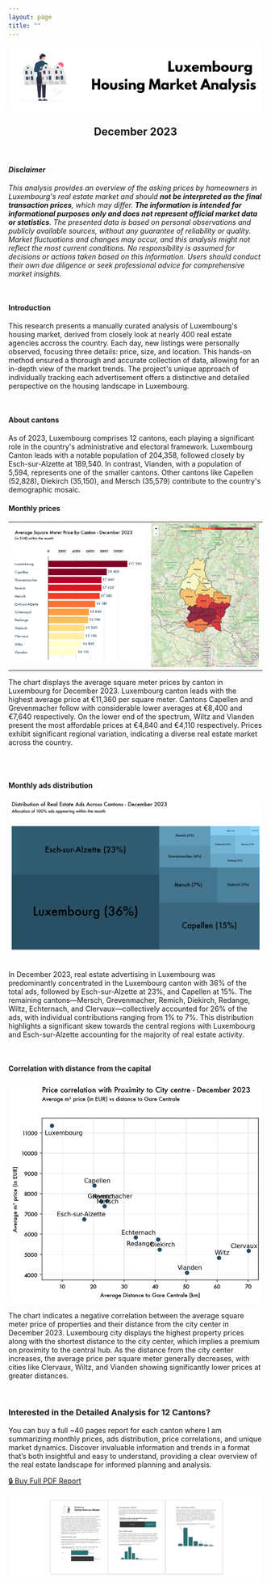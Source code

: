 ```yaml
---
layout: page
title: ""
---
```


<center><div>
<img src="generated_charts/support_images/support_title.png" class="responsive-image"/>
</div></center>

## <center> December 2023</center>

<br>

#### <i> <strong> Disclaimer </strong> </i>

<i> This analysis provides an overview of the asking prices by homeowners in Luxembourg's real estate market and should <strong>not be interpreted as the final transaction prices</strong>, which may differ. <strong>The information is intended for informational purposes only and does not represent official market data or statistics</strong>. The presented data is based on personal observations and publicly available sources, without any guarantee of reliability or quality. Market fluctuations and changes may occur, and this analysis might not reflect the most current conditions. No responsibility is assumed for decisions or actions taken based on this information. Users should conduct their own due diligence or seek professional advice for comprehensive market insights. </i>

<br>

#### <strong> Introduction </strong>

This research presents a manually curated analysis of Luxembourg's housing market, derived from closely look at nearly 400 real estate agencies accross the country. Each day, new listings were personally observed, focusing three details: price, size, and location. This hands-on method ensured a thorough and accurate collection of data, allowing for an in-depth view of the market trends. The project's unique approach of individually tracking each advertisement offers a distinctive and detailed perspective on the housing landscape in Luxembourg.

<br>

#### <strong> About cantons </strong>

As of 2023, Luxembourg comprises 12 cantons, each playing a significant role in the country's administrative and electoral framework. Luxembourg Canton leads with a notable population of 204,358, followed closely by Esch-sur-Alzette at 189,540. In contrast, Vianden, with a population of 5,594, represents one of the smaller cantons. Other cantons like Capellen (52,828), Diekirch (35,150), and Mersch (35,579) contribute to the country's demographic mosaic.

#### <strong> Monthly prices </strong>

<center>
    <div>
        <table>
        <tr>
            <td>
                <img src="generated_charts/chart1_prices_canton_december_2023.png" class="responsive-image"/>
            </td>
            <td>
            <img src="generated_charts/map1_prices_canton_december_2023.png" class="responsive-image"/>
            </td>
        </tr>
        </table>
     </div>
</center>

The chart displays the average square meter prices by canton in Luxembourg for December 2023. Luxembourg canton leads with the highest average price at €11,360 per square meter. Cantons Capellen and Grevenmacher follow with considerable lower averages at €8,400 and €7,640 respectively. On the lower end of the spectrum, Wiltz and Vianden present the most affordable prices at €4,840 and €4,110 respectively. Prices exhibit significant regional variation, indicating a diverse real estate market across the country.

<br>

<br>

#### <strong> Monthly ads distribution </strong>

<center><div>
<img src="generated_charts/chart2_ads_distribution_canton_december_2023.png" class="responsive-image"/>
</div></center>

<br>

In December 2023, real estate advertising in Luxembourg was predominantly concentrated in the Luxembourg canton with 36% of the total ads, followed by Esch-sur-Alzette at 23%, and Capellen at 15%. The remaining cantons—Mersch, Grevenmacher, Remich, Diekirch, Redange, Wiltz, Echternach, and Clervaux—collectively accounted for 26% of the ads, with individual contributions ranging from 1% to 7%. This distribution highlights a significant skew towards the central regions with Luxembourg and Esch-sur-Alzette accounting for the majority of real estate activity.

<br>

#### <strong> Correlation with distance from the capital </strong>

<center><div>
<img src="generated_charts/chart3_price_distance_corr_canton_december_2023.png" class="responsive-image"/>
</div></center>

The chart indicates a negative correlation between the average square meter price of properties and their distance from the city center in December 2023. Luxembourg city displays the highest property prices along with the shortest distance to the city center, which implies a premium on proximity to the central hub. As the distance from the city center increases, the average price per square meter generally decreases, with cities like Clervaux, Wiltz, and Vianden showing significantly lower prices at greater distances.

<br>

### Interested in the Detailed Analysis for 12 Cantons?

You can buy a full ~40 pages report for each canton where I am summarizing monthly prices, ads distribution, price correlations, and unique market dynamics. Discover invaluable information and trends in a format that’s both insightful and easy to understand, providing a clear overview of the real estate landscape for informed planning and analysis.

[🔒 Buy Full PDF Report](https://ivankmk.gumroad.com/l/uiigk)

<center><div>
<img src="generated_charts/support_images/support_preview_2.png" class="responsive-image"/>
</div></center>
